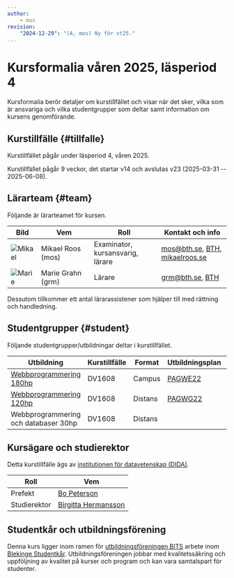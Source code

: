 ```yaml
---
author:
    - mos
revision:
    "2024-12-29": "(A, mos) Ny för vt25."
...
```

Kursformalia våren 2025, läsperiod 4
==================================

Kursformalia berör detaljer om kurstillfället och visar när det sker, vilka som är ansvariga och vilka studentgrupper som deltar samt information om kursens genomförande.

<!--more-->



Kurstillfälle {#tillfalle}
----------------------------------

Kurstillfället pågår under läsperiod 4, våren 2025.

Kurstillfället pågår 9 veckor, det startar v14 och avslutas v23 (2025-03-31 -- 2025-06-08).



Lärarteam {#team}
----------------------------------

Följande är lärarteamet för kursen.

| Bild    | Vem         | Roll | Kontakt och info |
|---------|-------------|-------|------------------|
| ![Mikael](https://dbwebb.se/image/mikael-roos/mos-tjaro.jpg?w=100&h=100&cf&a=27,12,18,10) | Mikael&nbsp;Roos (mos) | Examinator, kursansvarig, lärare | mos@bth.se, [BTH](https://www.bth.se/?s=mos&searchtype=employee), [mikaelroos.se](https://mikaelroos.se) |
| ![Marie](image/lararteam/marie.jpg?w=100&h=100&cf) | Marie&nbsp;Grahn (grm) | Lärare | grm@bth.se, [BTH](https://www.bth.se/?s=grm&searchtype=employee) |

Dessutom tillkommer ett antal lärarassistener som hjälper till med rättning och handledning.



Studentgrupper {#student}
----------------------------------

Följande studentgrupper/utbildningar deltar i kurstillfället.

| Utbildning | Kurstillfälle | Format | Utbildningsplan | Ansvarig |
|------------|--------------|--------|-----------------|----------|
| [Webbprogrammering 180hp](https://www.bth.se/utbildning/program-och-kurser/pagwe/?val=PAGWE24h) | DV1608 | Campus | [PAGWE22](http://edu.bth.se/utbildningsplaner/PAGWE_HT-23.pdf) | Mikael Roos |
| [Webbprogrammering 120hp](https://www.bth.se/utbildning/program-och-kurser/pagwg/?val=PAGWG24h) | DV1608 | Distans | [PAGWG22](http://edu.bth.se/utbildningsplaner/PAGWG_HT-23.pdf) | Mikael Roos |
| Webbprogrammering och databaser 30hp | DV1608 | Distans |  | Mikael Roos |



Kursägare och studierektor
----------------------------------

Detta kurstillfälle ägs av [institutionen för datavetenskap (DIDA)](https://www.bth.se/om-bth/organisation/fakulteten-for-datavetenskaper/dida/).

| Roll | Vem |
|------|-----|
| Prefekt | [Bo Peterson](https://www.bth.se/?s=bo+petersen&searchtype=employee) |
| Studierektor | [Birgitta Hermansson](https://www.bth.se/?s=Hermanson%2C+Birgitta+) |



Studentkår och utbildningsförening
----------------------------------

Denna kurs ligger inom ramen för [utbildningsföreningen BITS](https://www.bthstudent.se/utbildning/utbildningsforeningar/) arbete inom [Blekinge Studentkår](https://www.bthstudent.se/). Utbildningsföreningen jobbar med kvalitetssäkring och uppföljning av kvalitet på kurser och program och kan vara samtalspart för studenter.
